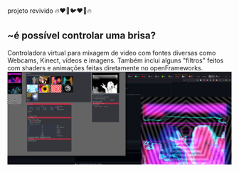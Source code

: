 projeto revivido 🔥❤️‍🔥🐦❤️‍🔥🔥
## ~é possível controlar uma brisa?
Controladora virtual para mixagem de video com fontes diversas como Webcams, Kinect, vídeos e imagens.
Também inclui alguns "filtros" feitos com shaders e animações feitas diretamente no openFrameworks.
![Screenshot da controladora](https://github.com/evandrododo/brisascontroladas/raw/main/bin/data/img/screenshot.png "Screenshot da controladora")
